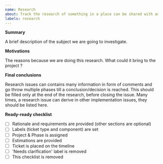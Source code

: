 ```yaml
---
name: Research
about: Track the research of something in a place can be shared with anyone.
labels: research
---
```


**Summary**

A brief description of the subject we are going to investigate.

**Motivations**

The reasons because we are doing this research. What could it bring to the project ?

**Final conclusions**

Research issues can contains many information in form of comments and go throw multiple phases till a conclusion/decision is reached. This should be filled only at the end of the research, before closing the issue. Many times, a research issue can derive in other implementation issues, they should be listed here.

**Ready-ready checklist**

- [ ] Rationale and requirements are provided (other sections are optional)
- [ ] Labels (ticket type and component) are set
- [ ] Project & Phase is assigned
- [ ] Estimations are provided
- [ ] Ticket is placed on the timeline
- [ ] 'Needs clarification' label is removed
- [ ] This checklist is removed
